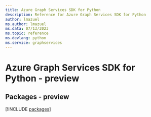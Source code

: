 ```yaml
---
title: Azure Graph Services SDK for Python
description: Reference for Azure Graph Services SDK for Python
author: lmazuel
ms.author: lmazuel
ms.data: 07/13/2023
ms.topic: reference
ms.devlang: python
ms.service: graphservices
---
```

# Azure Graph Services SDK for Python - preview
## Packages - preview
[!INCLUDE [packages](graph-services-index.md)]